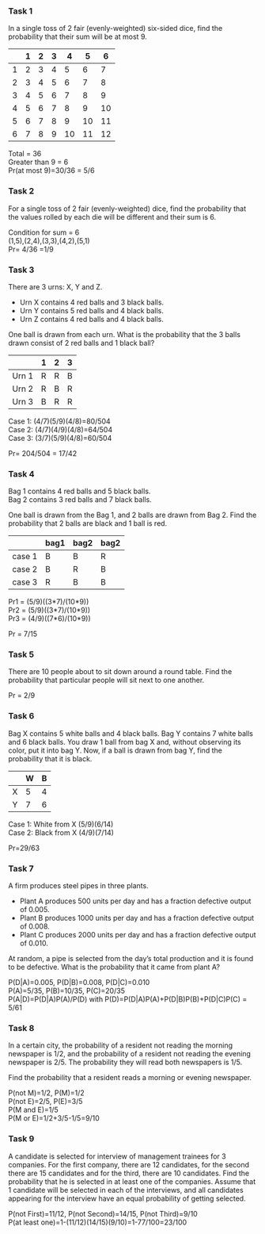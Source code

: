 ### Task 1
In a single toss of 2 fair (evenly-weighted) six-sided dice, find the probability that their sum will be at most 9.

|   | 1 | 2 | 3 | 4  | 5  | 6  |
|---|---|---|---|----|----|----|
| 1 | 2 | 3 | 4 | 5  | 6  | 7  |
| 2 | 3 | 4 | 5 | 6  | 7  | 8  |
| 3 | 4 | 5 | 6 | 7  | 8  | 9  |
| 4 | 5 | 6 | 7 | 8  | 9  | 10 |
| 5 | 6 | 7 | 8 | 9  | 10 | 11 |
| 6 | 7 | 8 | 9 | 10 | 11 | 12 |

Total = 36     
Greater than 9 = 6     
Pr(at most 9)=30/36 = 5/6

### Task 2
For a single toss of 2 fair (evenly-weighted) dice, find the probability that the values rolled by each die will be different and their sum is 6.

Condition for sum = 6       
(1,5),(2,4),(3,3),(4,2),(5,1)      
Pr= 4/36 =1/9

### Task 3
There are 3 urns: X, Y and Z.

* Urn X contains 4 red balls and 3 black balls.
* Urn Y contains 5 red balls and 4 black balls.
* Urn Z contains 4 red balls and 4 black balls.

One ball is drawn from each urn. What is the probability that the 3 balls drawn consist of 2 red balls and 1 black ball?

|   | 1 | 2 | 3 |
|---|---|---|---|
|Urn 1 | R | R | B |
|Urn 2 | R | B | R |
|Urn 3 | B | R | R |

Case 1: (4/7)(5/9)(4/8)=80/504      
Case 2: (4/7)(4/9)(4/8)=64/504   
Case 3: (3/7)(5/9)(4/8)=60/504    

Pr= 204/504 = 17/42

### Task 4
Bag 1 contains 4 red balls and 5 black balls.        
Bag 2 contains 3 red balls and 7 black balls. 

One ball is drawn from the Bag 1, and 2 balls are drawn from Bag 2. Find the probability that 2 balls are black and 1 ball is red.

|        | bag1 | bag2 | bag2 |
|--------|------|------|------|
| case 1 | B    | B    | R    |
| case 2 | B    | R    | B    |
| case 3 | R    | B    | B    |

Pr1 = (5/9)((3\*7)/(10\*9))   
Pr2 = (5/9)((3\*7)/(10\*9))   
Pr3 = (4/9)((7\*6)/(10\*9))   

Pr = 7/15

### Task 5
There are 10 people about to sit down around a round table. Find the probability that  particular people will sit next to one another.

Pr = 2/9

### Task 6
Bag X contains 5 white balls and 4 black balls. Bag Y contains 7 white balls and 6 black balls. You draw 1 ball from bag X and, without observing its color, put it into bag Y. Now, if a ball is drawn from bag Y, find the probability that it is black.

|   | W | B |
|---|---|---|
| X | 5 | 4 |
| Y | 7 | 6 |

Case 1: White from X (5/9)(6/14)  
Case 2: Black from X (4/9)(7/14)  

Pr=29/63


### Task 7
A firm produces steel pipes in three plants.

* Plant A produces 500 units per day and has a fraction defective output of 0.005.
* Plant B produces 1000 units per day and has a fraction defective output of 0.008.
* Plant C produces 2000 units per day and has a fraction defective output of 0.010.

At random, a pipe is selected from the day’s total production and it is found to be defective. What is the probability that it came from plant A?

P(D|A)=0.005, P(D|B)=0.008, P(D|C)=0.010   
P(A)=5/35, P(B)=10/35, P(C)=20/35      
P(A|D)=P(D|A)P(A)/P(D) with P(D)=P(D|A)P(A)+P(D|B)P(B)+P(D|C)P(C) = 5/61


### Task 8
In a certain city, the probability of a resident not reading the morning newspaper is 1/2, and the probability of a resident not reading the evening newspaper is 2/5. The probability they will read both newspapers is 1/5.

Find the probability that a resident reads a morning or evening newspaper.

P(not M)=1/2, P(M)=1/2     
P(not E)=2/5, P(E)=3/5      
P(M and E)=1/5    
P(M or E)=1/2+3/5-1/5=9/10



### Task 9
A candidate is selected for interview of management trainees for 3 companies. For the first company, there are 12 candidates, for the second there are 15 candidates and for the third, there are 10 candidates. Find the probability that he is selected in at least one of the companies. Assume that 1 candidate will be selected in each of the interviews, and all candidates appearing for the interview have an equal probability of getting selected.

P(not First)=11/12, P(not Second)=14/15, P(not Third)=9/10          
P(at least one)=1-(11/12)(14/15)(9/10)=1-77/100=23/100

